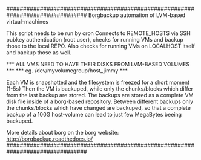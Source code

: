 ################################################################################
Borgbackup automation of LVM-based virtual-machines

This script needs to be run by cron
Connects to REMOTE_HOSTS via SSH pubkey authentication (root user), 
checks for running VMs and backup those to the local REPO. Also checks for
running VMs on LOCALHOST itself and backup those as well.

*** ALL VMS NEED TO HAVE THEIR DISKS FROM LVM-BASED VOLUMES ***
*** eg. /dev/myvolumegroup/host_jimmy ***

Each VM is snapshotted and the filesystem is freezed for a short moment (1-5s)
Then the VM is backuped, while only the chunks/blocks which differ from the last
backup are stored. The backups are stored as a complete VM disk file inside of
a borg-based repository. Between different backups only the chunks/blocks which
have changed are backuped, so that a complete backup of a 100G host-volume can
lead to just few MegaBytes beeing backuped.
 
More details about borg on the borg website: http://borgbackup.readthedocs.io/
################################################################################
